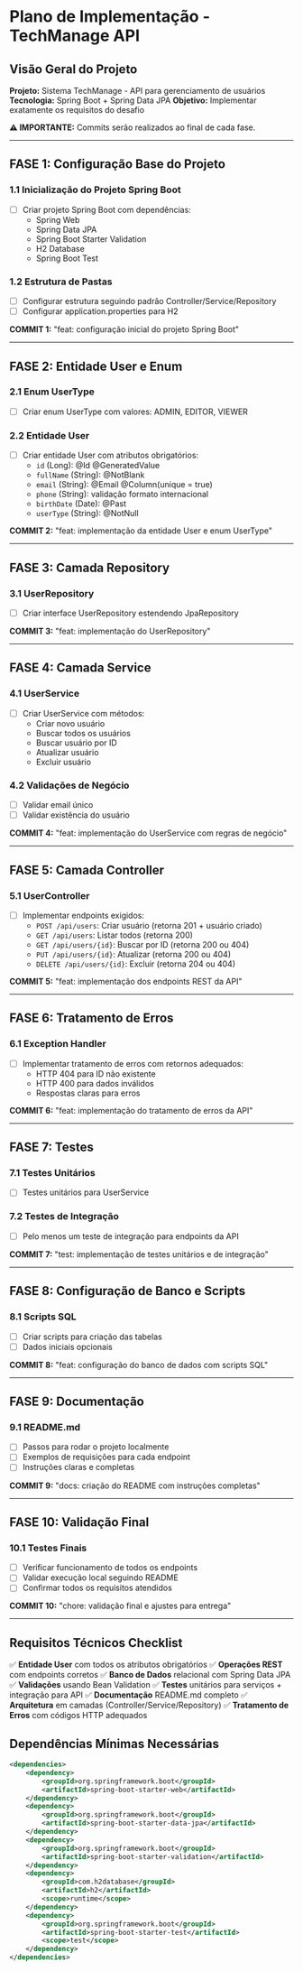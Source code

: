 # Plano de Implementação - TechManage API

## Visão Geral do Projeto

**Projeto:** Sistema TechManage - API para gerenciamento de usuários
**Tecnologia:** Spring Boot + Spring Data JPA
**Objetivo:** Implementar exatamente os requisitos do desafio

**⚠️ IMPORTANTE:** Commits serão realizados ao final de cada fase.

---

## FASE 1: Configuração Base do Projeto

### 1.1 Inicialização do Projeto Spring Boot
- [ ] Criar projeto Spring Boot com dependências:
  - Spring Web
  - Spring Data JPA
  - Spring Boot Starter Validation
  - H2 Database
  - Spring Boot Test

### 1.2 Estrutura de Pastas
- [ ] Configurar estrutura seguindo padrão Controller/Service/Repository
- [ ] Configurar application.properties para H2

**COMMIT 1:** "feat: configuração inicial do projeto Spring Boot"

---

## FASE 2: Entidade User e Enum

### 2.1 Enum UserType
- [ ] Criar enum UserType com valores: ADMIN, EDITOR, VIEWER

### 2.2 Entidade User
- [ ] Criar entidade User com atributos obrigatórios:
  - `id` (Long): @Id @GeneratedValue
  - `fullName` (String): @NotBlank
  - `email` (String): @Email @Column(unique = true)
  - `phone` (String): validação formato internacional
  - `birthDate` (Date): @Past
  - `userType` (String): @NotNull

**COMMIT 2:** "feat: implementação da entidade User e enum UserType"

---

## FASE 3: Camada Repository

### 3.1 UserRepository
- [ ] Criar interface UserRepository estendendo JpaRepository

**COMMIT 3:** "feat: implementação do UserRepository"

---

## FASE 4: Camada Service

### 4.1 UserService
- [ ] Criar UserService com métodos:
  - Criar novo usuário
  - Buscar todos os usuários
  - Buscar usuário por ID
  - Atualizar usuário
  - Excluir usuário

### 4.2 Validações de Negócio
- [ ] Validar email único
- [ ] Validar existência do usuário

**COMMIT 4:** "feat: implementação do UserService com regras de negócio"

---

## FASE 5: Camada Controller

### 5.1 UserController
- [ ] Implementar endpoints exigidos:
  - `POST /api/users`: Criar usuário (retorna 201 + usuário criado)
  - `GET /api/users`: Listar todos (retorna 200)
  - `GET /api/users/{id}`: Buscar por ID (retorna 200 ou 404)
  - `PUT /api/users/{id}`: Atualizar (retorna 200 ou 404)
  - `DELETE /api/users/{id}`: Excluir (retorna 204 ou 404)

**COMMIT 5:** "feat: implementação dos endpoints REST da API"

---

## FASE 6: Tratamento de Erros

### 6.1 Exception Handler
- [ ] Implementar tratamento de erros com retornos adequados:
  - HTTP 404 para ID não existente
  - HTTP 400 para dados inválidos
  - Respostas claras para erros

**COMMIT 6:** "feat: implementação do tratamento de erros da API"

---

## FASE 7: Testes

### 7.1 Testes Unitários
- [ ] Testes unitários para UserService

### 7.2 Testes de Integração
- [ ] Pelo menos um teste de integração para endpoints da API

**COMMIT 7:** "test: implementação de testes unitários e de integração"

---

## FASE 8: Configuração de Banco e Scripts

### 8.1 Scripts SQL
- [ ] Criar scripts para criação das tabelas
- [ ] Dados iniciais opcionais

**COMMIT 8:** "feat: configuração do banco de dados com scripts SQL"

---

## FASE 9: Documentação

### 9.1 README.md
- [ ] Passos para rodar o projeto localmente
- [ ] Exemplos de requisições para cada endpoint
- [ ] Instruções claras e completas

**COMMIT 9:** "docs: criação do README com instruções completas"

---

## FASE 10: Validação Final

### 10.1 Testes Finais
- [ ] Verificar funcionamento de todos os endpoints
- [ ] Validar execução local seguindo README
- [ ] Confirmar todos os requisitos atendidos

**COMMIT 10:** "chore: validação final e ajustes para entrega"

---

## Requisitos Técnicos Checklist

✅ **Entidade User** com todos os atributos obrigatórios
✅ **Operações REST** com endpoints corretos
✅ **Banco de Dados** relacional com Spring Data JPA
✅ **Validações** usando Bean Validation
✅ **Testes** unitários para serviços + integração para API
✅ **Documentação** README.md completo
✅ **Arquitetura** em camadas (Controller/Service/Repository)
✅ **Tratamento de Erros** com códigos HTTP adequados

## Dependências Mínimas Necessárias

```xml
<dependencies>
    <dependency>
        <groupId>org.springframework.boot</groupId>
        <artifactId>spring-boot-starter-web</artifactId>
    </dependency>
    <dependency>
        <groupId>org.springframework.boot</groupId>
        <artifactId>spring-boot-starter-data-jpa</artifactId>
    </dependency>
    <dependency>
        <groupId>org.springframework.boot</groupId>
        <artifactId>spring-boot-starter-validation</artifactId>
    </dependency>
    <dependency>
        <groupId>com.h2database</groupId>
        <artifactId>h2</artifactId>
        <scope>runtime</scope>
    </dependency>
    <dependency>
        <groupId>org.springframework.boot</groupId>
        <artifactId>spring-boot-starter-test</artifactId>
        <scope>test</scope>
    </dependency>
</dependencies>
```